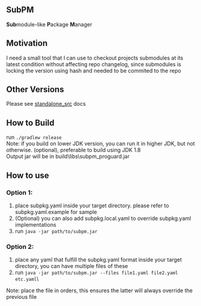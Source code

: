 ## SubPM
**Sub**module-like **P**ackage **M**anager

## Motivation
I need a small tool that I can use to checkout projects 
submodules at its latest condition without affecting repo 
changelog, since submodules is locking the version using hash
and needed to be commited to the repo

## Other Versions
Please see [standalone_src](standalone_src/README.md) docs

## How to Build
run `./gradlew release`\
Note: if you build on lower JDK version, you can run it in higher JDK, but not otherwise.
(optional), preferable to build using JDK 1.8\
Output jar will be in build\libs\subpm_proguard.jar

## How to use
### Option 1:
1. place subpkg.yaml inside your target directory. please refer to subpkg.yaml.example for sample
2. (Optional) you can also add subpkg.local.yaml to override subpkg.yaml implementations
3. run `java -jar path/to/subpm.jar`
### Option 2:
1. place any yaml that fulfill the subpkg.yaml format inside your target directory, you can have multiple files of these
2. run `java -jar path/to/subpm.jar --files file1.yaml file2.yaml etc.yaml`\

Note: place the file in orders, this ensures the latter will always override the previous file
